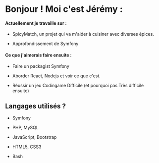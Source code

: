 
# Bonjour ! Moi c'est Jérémy :


#### Actuellement je travaille sur :

- SpicyMatch, un projet qui va m'aider à cuisiner avec diverses épices.

- Approfondissement de Symfony

#### Ce que j'aimerais faire ensuite :

- Faire un packagist Symfony

- Aborder React, Nodejs et voir ce que c'est.

- Réussir un jeu Codingame Difficile (et pourquoi pas Très difficile ensuite)


## Langages utilisés ?

  
+ Symfony

+ PHP, MySQL

+ JavaScript, Bootstrap

+ HTML5, CSS3

+ Bash
